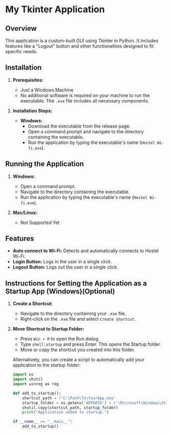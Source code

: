 # My Tkinter Application

## Overview

This application is a custom-built GUI using Tkinter in Python. It includes features like a "Logout" button and other functionalities designed to fit specific needs.

## Installation

1. **Prerequisites:**
   - Just a Windows Machine
   - No additional software is required on your machine to run the executable. The `.exe` file includes all necessary components.


2. **Installation Steps:**
   - **Windows:**
     - Download the executable from the release page.
     - Open a command prompt and navigate to the directory containing the executable.
     - Run the application by typing the executable's name (`Hostel Wi-fi.exe`).

## Running the Application

1. **Windows:**
   - Open a command prompt.
   - Navigate to the directory containing the executable.
   - Run the application by typing the executable's name (`Hostel Wi-fi.exe`).

2. **Mac/Linux:**
   - Not Supported Yet

## Features

- **Auto connect to Wi-Fi:** Detects and automatically connects to Hostel Wi-Fi.
- **Login Button:** Logs in the user in a single click.
- **Logout Button:** Logs out the user in a single click.

## Instructions for Setting the Application as a Startup App (Windows)(Optional)

1. **Create a Shortcut:**
   - Navigate to the directory containing your `.exe` file.
   - Right-click on the `.exe` file and select `Create shortcut`.

2. **Move Shortcut to Startup Folder:**
   - Press `Win + R` to open the Run dialog.
   - Type `shell:startup` and press Enter. This opens the Startup folder.
   - Move or copy the shortcut you created into this folder.

   Alternatively, you can create a script to automatically add your application to the startup folder:

   ```python
   import os
   import shutil
   import winreg as reg

   def add_to_startup():
       shortcut_path = r'C:\Path\To\YourApp.exe'
       startup_folder = os.getenv('APPDATA') + r'\Microsoft\Windows\Start Menu\Programs\Startup'
       shutil.copy(shortcut_path, startup_folder)
       print("Application added to startup.")

   if __name__ == "__main__":
       add_to_startup()
